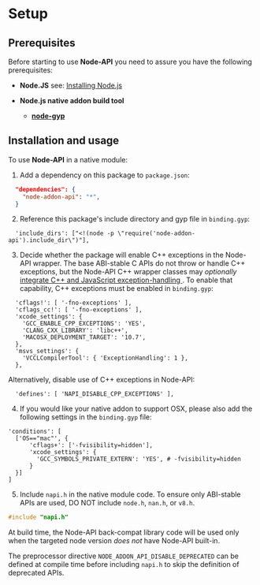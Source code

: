 # Setup

## Prerequisites

Before starting to use **Node-API** you need to assure you have the following
prerequisites:

* **Node.JS** see: [Installing Node.js](https://nodejs.org/)

* **Node.js native addon build tool**

  - **[node-gyp](node-gyp.md)**

## Installation and usage

To use **Node-API** in a native module:

  1. Add a dependency on this package to `package.json`:

```json
  "dependencies": {
    "node-addon-api": "*",
  }
```

  2. Reference this package's include directory and gyp file in `binding.gyp`:

```gyp
  'include_dirs': ["<!(node -p \"require('node-addon-api').include_dir\")"],
```

  3. Decide whether the package will enable C++ exceptions in the Node-API wrapper.
     The base ABI-stable C APIs do not throw or handle C++ exceptions, but the
     Node-API C++ wrapper classes may _optionally_
     [integrate C++ and JavaScript exception-handling
     ](https://github.com/nodejs/node-addon-api/blob/HEAD/doc/error_handling.md).
     To enable that capability, C++ exceptions must be enabled in `binding.gyp`:

```gyp
  'cflags!': [ '-fno-exceptions' ],
  'cflags_cc!': [ '-fno-exceptions' ],
  'xcode_settings': {
    'GCC_ENABLE_CPP_EXCEPTIONS': 'YES',
    'CLANG_CXX_LIBRARY': 'libc++',
    'MACOSX_DEPLOYMENT_TARGET': '10.7',
  },
  'msvs_settings': {
    'VCCLCompilerTool': { 'ExceptionHandling': 1 },
  },
```

  Alternatively, disable use of C++ exceptions in Node-API:

```gyp
  'defines': [ 'NAPI_DISABLE_CPP_EXCEPTIONS' ],
```
  4. If you would like your native addon to support OSX, please also add the
  following settings in the `binding.gyp` file:

  ```gyp
  'conditions': [
    ['OS=="mac"', {
        'cflags+': ['-fvisibility=hidden'],
        'xcode_settings': {
          'GCC_SYMBOLS_PRIVATE_EXTERN': 'YES', # -fvisibility=hidden
        }
    }]
  ]
  ```

  5. Include `napi.h` in the native module code.
     To ensure only ABI-stable APIs are used, DO NOT include
     `node.h`, `nan.h`, or `v8.h`.

```C++
#include "napi.h"
```

At build time, the Node-API back-compat library code will be used only when the
targeted node version *does not* have Node-API built-in.

The preprocessor directive `NODE_ADDON_API_DISABLE_DEPRECATED` can be defined at
compile time before including `napi.h` to skip the definition of deprecated APIs.
